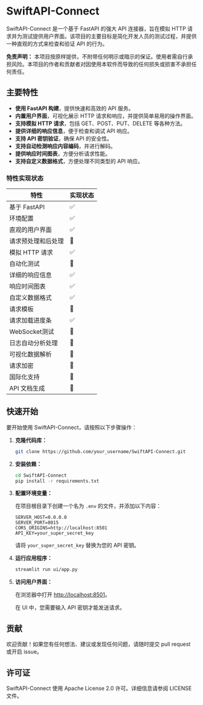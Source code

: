 # SwiftAPI-Connect

SwiftAPI-Connect 是一个基于 FastAPI 的强大 API 连接器，旨在模拟 HTTP 请求并为测试提供用户界面。该项目的主要目标是简化开发人员的测试过程，并提供一种直观的方式来检查和验证 API 的行为。

**免责声明：** 本项目按原样提供，不附带任何明示或暗示的保证。使用者需自行承担风险。本项目的作者和贡献者对因使用本软件而导致的任何损失或损害不承担任何责任。

## 主要特性

- **使用 FastAPI 构建**，提供快速和高效的 API 服务。
- **内置用户界面**，可视化展示 HTTP 请求和响应，并提供简单易用的操作界面。
- **支持模拟 HTTP 请求**，包括 GET、POST、PUT、DELETE 等各种方法。
- **提供详细的响应信息**，便于检查和调试 API 响应。
- **支持 API 密钥验证**，确保 API 的安全性。
- **支持自动检测响应内容编码**，并进行解码。
- **提供响应时间图表**，方便分析请求性能。
- **支持自定义数据格式**，方便处理不同类型的 API 响应。

### 特性实现状态

| 特性 | 实现状态 |
|---|---|
| 基于 FastAPI | ✅ |
| 环境配置 | ✅ |
| 直观的用户界面 | ✅ |
| 请求预处理和后处理 | 🚧 |
| 模拟 HTTP 请求 | ✅ |
| 自动化测试 | 🚧 |
| 详细的响应信息 | ✅ |
| 响应时间图表 | ✅ |
| 自定义数据格式 | ✅ |
| 请求模板 | 🚧 |
| 请求加载进度条 | ✅ |
| WebSocket测试 | 🚧 |
| 日志自动分析处理 | 🚧 |
| 可视化数据解析 | 🚧 |
| 请求加密 | 🚧 |
| 国际化支持 | 🚧 |
| API 文档生成 | 🚧 |

## 快速开始

要开始使用 SwiftAPI-Connect，请按照以下步骤操作：

1. **克隆代码库：**

   ```bash
   git clone https://github.com/your_username/SwiftAPI-Connect.git
   ```

2. **安装依赖：**

   ```bash
   cd SwiftAPI-Connect
   pip install -r requirements.txt
   ```

3. **配置环境变量：**

   在项目根目录下创建一个名为 `.env` 的文件，并添加以下内容：

   ```plaintext
   SERVER_HOST=0.0.0.0
   SERVER_PORT=8015
   CORS_ORIGINS=http://localhost:8501
   API_KEY=your_super_secret_key
   ```

   请将 `your_super_secret_key` 替换为您的 API 密钥。

4. **运行应用程序：**

   ```bash
   streamlit run ui/app.py
   ```

5. **访问用户界面：**

   在浏览器中打开 [http://localhost:8501](http://localhost:8501)。

   在 UI 中，您需要输入 API 密钥才能发送请求。

## 贡献

欢迎贡献！如果您有任何想法、建议或发现任何问题，请随时提交 pull request 或开启 issue。

## 许可证

SwiftAPI-Connect 使用 Apache License 2.0 许可。详细信息请参阅 LICENSE 文件。